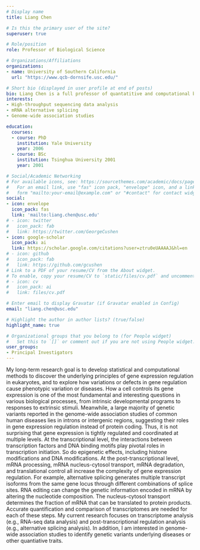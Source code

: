 ```yaml
---
# Display name
title: Liang Chen

# Is this the primary user of the site?
superuser: true

# Role/position
role: Professor of Biological Science

# Organizations/Affiliations
organizations:
- name: University of Southern California
  url: "https://www.qcb-dornsife.usc.edu/"

# Short bio (displayed in user profile at end of posts)
bio: Liang Chen is a full professor of quantatitive and computational biology (QCB) at University of Southern California. 
interests:
- High-throughput sequencing data analysis
- mRNA alternative splicing
- Genome-wide association studies

education:
  courses:
  - course: PhD
    institution: Yale University
    year: 2006
  - course: BSc
    institution: Tsinghua University 2001
    year: 2001

# Social/Academic Networking
# For available icons, see: https://sourcethemes.com/academic/docs/page-builder/#icons
#   For an email link, use "fas" icon pack, "envelope" icon, and a link in the
#   form "mailto:your-email@example.com" or "#contact" for contact widget.
social:
- icon: envelope
  icon_pack: fas
  link: 'mailto:liang.chen@usc.edu'
# - icon: twitter
#   icon_pack: fab
#   link: https://twitter.com/GeorgeCushen
- icon: google-scholar
  icon_pack: ai
  link: https://scholar.google.com/citations?user=ztru0eUAAAAJ&hl=en
# - icon: github
#   icon_pack: fab
#   link: https://github.com/gcushen
# Link to a PDF of your resume/CV from the About widget.
# To enable, copy your resume/CV to `static/files/cv.pdf` and uncomment the lines below.
# - icon: cv
#   icon_pack: ai
#   link: files/cv.pdf

# Enter email to display Gravatar (if Gravatar enabled in Config)
email: "liang.chen@usc.edu"

# Highlight the author in author lists? (true/false)
highlight_name: true

# Organizational groups that you belong to (for People widget)
#   Set this to `[]` or comment out if you are not using People widget.
user_groups:
- Principal Investigators
---
```


My long-term research goal is to develop statistical and computational methods to discover the underlying principles of gene expression regulation in eukaryotes, and to explore how variations or defects in gene regulation cause phenotypic variation or diseases. How a cell controls its gene expression is one of the most fundamental and interesting questions in various biological processes, from intrinsic developmental programs to responses to extrinsic stimuli. Meanwhile, a large majority of genetic variants reported in the genome-wide association studies of common human diseases lies in introns or intergenic regions, suggesting their roles in gene expression regulation instead of protein coding. Thus, it is not surprising that gene expression is tightly regulated and coordinated at multiple levels. At the transcriptional level, the interactions between transcription factors and DNA binding motifs play pivotal roles in transcription initiation. So do epigenetic effects, including histone modifications and DNA modifications. At the post-transcriptional level, mRNA processing, mRNA nucleus-cytosol transport, mRNA degradation, and translational control all increase the complexity of gene expression regulation. For example, alternative splicing generates multiple transcript isoforms from the same gene locus through different combinations of splice sites. RNA editing can change the genetic information encoded in mRNA by altering the nucleotide composition. The nucleus-cytosol transport determines the fraction of mRNA that can be translated to protein products. Accurate quantification and comparison of transcriptomes are needed for each of these steps. My current research focuses on transcriptome analysis (e.g., RNA-seq data analysis) and post-transcriptional regulation analysis (e.g., alternative splicing analysis). In addition, I am interested in genome-wide association studies to identify genetic variants underlying diseases or other quantiative traits.
